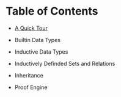 # Table of Contents

- [A Quick Tour](docs/tour.md)

- Builtin Data Types

- Inductive Data Types

- Inductively Definded Sets and Relations

- Inheritance

- Proof Engine
